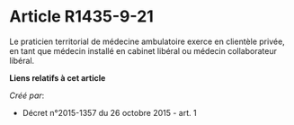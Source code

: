# Article R1435-9-21

Le praticien territorial de médecine ambulatoire exerce en clientèle privée, en tant que médecin installé en cabinet libéral
ou médecin collaborateur libéral.

**Liens relatifs à cet article**

_Créé par_:

  - Décret n°2015-1357 du 26 octobre 2015 - art. 1
